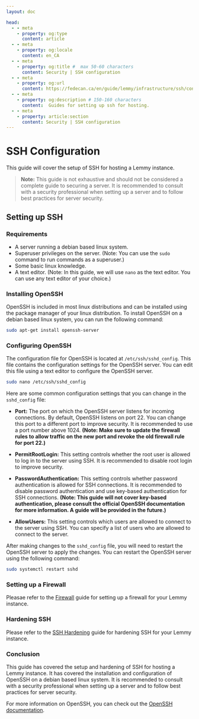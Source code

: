 ```yaml
---
layout: doc

head:
  - - meta
    - property: og:type
      content: article
  - - meta
    - property: og:locale
      content: en_CA
  - - meta
    - property: og:title #  max 50-60 characters
      content: Security | SSH configuration
  - - meta
    - property: og:url
      content: https://fedecan.ca/en/guide/lemmy/infrastructure/ssh/configuration
  - - meta
    - property: og:description # 150-160 characters
      content:  Guides for setting up ssh for hosting.
  - - meta
    - property: article:section
      content: Security | SSH configuration
---
```


# SSH Configuration

This guide will cover the setup of SSH for hosting a Lemmy instance.

> **Note:** This guide is not exhaustive and should not be considered a complete guide to securing a server. It is recommended to consult with a security professional when setting up a server and to follow best practices for server security.

## Setting up SSH

### Requirements

- A server running a debian based linux system.
- Superuser privileges on the server. (Note: You can use the `sudo` command to run commands as a superuser.)
- Some basic linux knowledge.
- A text editor. (Note: In this guide, we will use `nano` as the text editor. You can use any text editor of your choice.)

### Installing OpenSSH

OpenSSH is included in most linux distributions and can be installed using the package manager of your linux distribution. To install OpenSSH on a debian based linux system, you can run the following command:

```bash
sudo apt-get install openssh-server
```

### Configuring OpenSSH

The configuration file for OpenSSH is located at `/etc/ssh/sshd_config`. This file contains the configuration settings for the OpenSSH server. You can edit this file using a text editor to configure the OpenSSH server.

```bash
sudo nano /etc/ssh/sshd_config
```

Here are some common configuration settings that you can change in the `sshd_config` file:

- **Port:** The port on which the OpenSSH server listens for incoming connections. By default, OpenSSH listens on port 22. You can change this port to a different port to improve security. It is recommended to use a port number above 1024. **(Note: Make sure to update the firewall rules to allow traffic on the new port and revoke the old firewall rule for port 22.)**

- **PermitRootLogin:** This setting controls whether the root user is allowed to log in to the server using SSH. It is recommended to disable root login to improve security.

- **PasswordAuthentication:** This setting controls whether password authentication is allowed for SSH connections. It is recommended to disable password authentication and use key-based authentication for SSH connections. **(Note: This guide will not cover key-based authentication, please consult the official OpenSSH documentation for more information. A guide will be provided in the future.)**

- **AllowUsers:** This setting controls which users are allowed to connect to the server using SSH. You can specify a list of users who are allowed to connect to the server.

After making changes to the `sshd_config` file, you will need to restart the OpenSSH server to apply the changes. You can restart the OpenSSH server using the following command:

```bash
sudo systemctl restart sshd
```

### Setting up a Firewall

Pleasae refer to the [Firewall](../firewall.md) guide for setting up a firewall for your Lemmy instance.

### Hardening SSH

Please refer to the [SSH Hardening](./hardening.md) guide for hardening SSH for your Lemmy instance.

### Conclusion

This guide has covered the setup and hardening of SSH for hosting a Lemmy instance. It has covered the installation and configuration of OpenSSH on a debian based linux system. It is recommended to consult with a security professional when setting up a server and to follow best practices for server security.

For more information on OpenSSH, you can check out the [OpenSSH documentation](https://www.openssh.com/).

